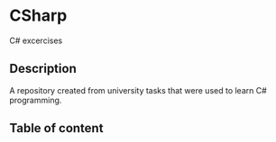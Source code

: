 # CSharp
C# excercises
## Description 
A repository created from university tasks that were used to learn C# programming.
## Table of content
